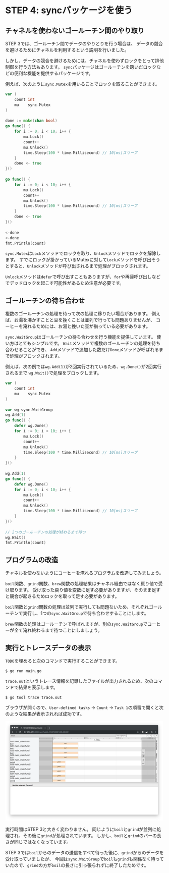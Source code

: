 # STEP 4: syncパッケージを使う

## チャネルを使わないゴールーチン間のやり取り

STEP 3では、ゴールーチン間でデータのやりとりを行う場合は、
データの競合を避けるためにチャネルを利用するという説明を行いました。

しかし、データの競合を避けるためには、チャネルを使わずロックをとって排他制御を行う方法もあります。
`sync`パッケージはゴールーチンを跨いだロックなどの便利な機能を提供するパッケージです。

例えば、次のように`sync.Mutex`を用いることでロックを取ることができます。

```go
var (
	count int
	mu    sync.Mutex
)

done := make(chan bool)
go func() {
	for i := 0; i < 10; i++ {
		mu.Lock()
		count++
		mu.Unlock()
		time.Sleep(100 * time.Millisecond) // 10[ms]スリープ
	}
	done <- true
}()

go func() {
	for i := 0; i < 10; i++ {
		mu.Lock()
		count++
		mu.Unlock()
		time.Sleep(100 * time.Millisecond) // 10[ms]スリープ
	}
	done <- true
}()

<-done
<-done
fmt.Println(count)
```

`sync.Mutex`は`Lock`メソッドでロックを取り、`Unlock`メソッドでロックを解除します。
すでにロックが掛かっているMutexに対して`Lock`メソッドを呼び出そうとすると、`Unlock`メソッドが呼び出されるまで処理がブロックされます。

`Unlock`メソッドは`defer`で呼び出すこともありますが、`for`や再帰呼び出しなどでデッドロックを起こす可能性があるため注意が必要です。

## ゴールーチンの待ち合わせ

複数のゴールーチンの処理を待って次の処理に移りたい場合があります。
例えば、お湯を沸かすことと豆を挽くことは並列で行っても問題ありませんが、
コーヒーを淹れるためには、お湯と挽いた豆が揃っている必要があります。

`sync.WaitGroup`はゴールーチンの待ち合わせを行う機能を提供しています。
使い方はとてもシンプルです。
`Wait`メソッドで複数のゴールーチンの処理を待ち合わせることができ、
`Add`メソッドで追加した数だけ`Done`メソッドが呼ばれるまで処理がブロックされます。

例えば、次の例では`wg.Add(1)`が2回実行されているため、`wg.Done()`が2回実行されるまで
`wg.Wait()`で処理をブロックします。

```go
var (
	count int
	mu    sync.Mutex
)

var wg sync.WaitGroup
wg.Add(1)
go func() {
	defer wg.Done()
	for i := 0; i < 10; i++ {
		mu.Lock()
		count++
		mu.Unlock()
		time.Sleep(100 * time.Millisecond) // 10[ms]スリープ
	}
}()

wg.Add(1)
go func() {
	defer wg.Done()
	for i := 0; i < 10; i++ {
		mu.Lock()
		count++
		mu.Unlock()
		time.Sleep(100 * time.Millisecond) // 10[ms]スリープ
	}
}()

// 2つのゴールーチンの処理が終わるまで待つ
wg.Wait() 
fmt.Println(count)
```

## プログラムの改造

チャネルを使わないようにコーヒーを淹れるプログラムを改造してみましょう。

`boil`関数、`grind`関数、`brew`関数の処理結果はチャネル経由ではなく戻り値で受け取ります。
受け取った戻り値を変数に足す必要がありますが、そのまま足すと競合が起きるためロックを取って足す必要があります。

`boil`関数と`grind`関数の処理は並列で実行しても問題ないため、それぞれゴールーチンで実行し、1つの`sync.WaitGroup`で待ち合わせすることにします。

`brew`関数の処理はゴールーチンで呼ばれますが、別の`sync.WaitGroup`でコーヒーが全て淹れ終わるまで待つことにしましょう。

## 実行とトレースデータの表示

`TODO`を埋めると次のコマンドで実行することができます。

```
$ go run main.go
```

`trace.out`というトレース情報を記録したファイルが出力されるため、次のコマンドで結果を表示します。

```
$ go tool trace trace.out
```

ブラウザが開くので、`User-defined tasks` -> `Count` -> `Task 1`の順番で開くと次のような結果が表示されれば成功です。

<img src="trace.png" width="500px">

実行時間はSTEP 3と大きく変わりません。
同じように`boil`と`grind`が並列に処理され、その後に`grind`が処理されています。
しかし、`boil`と`grind`のバーの長さが同じではなくなっています。

STEP 3では`boil`からのデータの送信をすべて待った後に、`grind`からのデータを受け取っていましたが、
今回は`sync.WaitGroup`で`boil`も`grind`も関係なく待っていたので、`grind`の方が`boil`の長さに引っ張られずに終了したためです。
